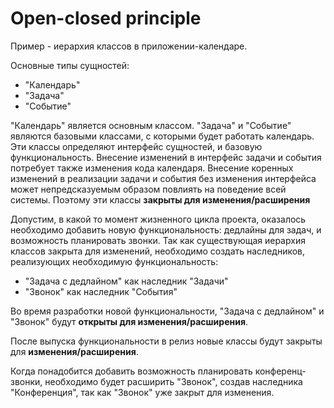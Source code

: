 # Open-closed principle
Пример - иерархия классов в приложении-календаре.

Основные типы сущностей:
- "Календарь"
- "Задача"
- "Событие"

"Календарь" является основным классом. "Задача" и "Событие" являются базовыми классами, с которыми будет работать календарь. Эти классы определяют интерфейс сущностей, и базовую функциональность. Внесение изменений в интерфейс задачи и события потребует также изменения кода календаря. Внесение коренных изменений в реализации задачи и события без изменения интерфейса может непредсказуемым образом повлиять на поведение всей системы. Поэтому эти классы **закрыты для изменения/расширения**

Допустим, в какой то момент жизненного цикла проекта, оказалось необходимо добавить новую функциональность: дедлайны для задач, и возможность планировать звонки. Так как существующая иерархия классов закрыта для изменений, необходимо создать наследников, реализующих необходимую функциональность:
- "Задача с дедлайном" как наследник "Задачи"
- "Звонок" как наследник "События"

Во время разработки новой функциональности, "Задача с дедлайном" и "Звонок" будут **открыты для изменения/расширения**.

После выпуска функциональности в релиз новые классы будут закрыты для **изменения/расширения**.

Когда понадобится добавить возможность планировать конференц-звонки, необходимо будет расширить "Звонок", создав наследника "Конференция", так как "Звонок" уже закрыт для изменения.